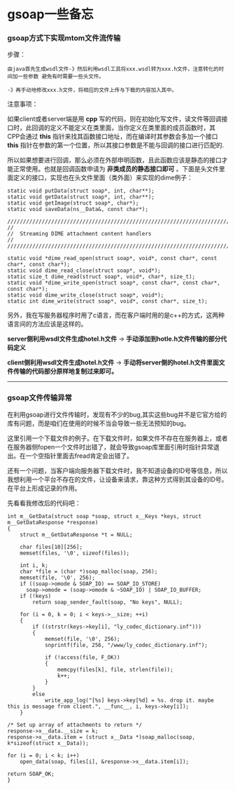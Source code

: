 gsoap一些备忘
==========


### gsoap方式下实现mtom文件流传输 ###

步骤：

`由java首先生成wsdl文件-》然后利用wsdl工具将xxx.wsdl转为xxx.h文件，注意转化的时间加一些参数
避免有时需要一些头文件。`

`-》再手动地修改xxx.h文件，将相应的文件上传与下载的内容加入其中。`


注意事项：

如果client或者server端是用 **cpp** 写的代码，则在初始化写文件，读文件等回调接口时，此回调的定义不能定义在类里面，当你定义在类里面的成员函数时，其CPP会通过 **this** 指针来找其函数接口地址，而在编译时其参数会多加一个接口 **this** 指针在参数的第一个位置，所以其接口参数是不能与回调的接口进行匹配的.

所以如果想要进行回调，那么必须在外部申明函数，且此函数应该是静态的接口才能正常使用。也就是回调函数申请为 **非类成员的静态接口即可** 。下面是头文件里面定义的接口，实现也在头文件里面（类外面）来实现的dime例子：

    static void putData(struct soap*, int, char**);
	static void getData(struct soap*, int, char**);
	static void getImage(struct soap*, char*);
	static void saveData(ns__Data&, const char*);

	////////////////////////////////////////////////////////////////////////////////
	//
	//	Streaming DIME attachment content handlers
	//
	////////////////////////////////////////////////////////////////////////////////

	static void *dime_read_open(struct soap*, void*, const char*, const char*, const char*);
	static void dime_read_close(struct soap*, void*);
	static size_t dime_read(struct soap*, void*, char*, size_t);
	static void *dime_write_open(struct soap*, const char*, const char*, const char*);
	static void dime_write_close(struct soap*, void*);
	static int dime_write(struct soap*, void*, const char*, size_t);


另外，我在写服务器程序时用了c语言，而在客户端时用的是c++的方式，这两种语言间的方法应该是这样的。

**server侧利用wsdl文件生成hotel.h文件** -> **手动添加到hotle.h文件传输的部分代码定义**

**client侧利用wsdl文件生成hotel.h文件** -> **手动将server侧的hotel.h文件里面文件传输的代码部分原样地复制过来即可。**



* * * * *

### gsoap文件传输异常 ###

在利用gsoap进行文件传输时，发现有不少的bug,其实这些bug并不是它官方给的库有问题，而是咱们在使用的时候不当会导致一些无法预知的bug。

这里引用一个下载文件的例子。在下载文件时，如果文件不存在在服务器上，或者在服务器侧fopen一个文件时出错了，就会导致gsoap库里面引用时指针异常退出。在一个空指针里面去fread肯定会出错了。

还有一个问题，当客户端向服务器下载文件时，我不知道设备的ID号等信息，所以我想利用一个平台不存在的文件，让设备来请求，靠这种方式得到其设备的ID号。在平台上形成记录的作用。

先看看我修改后的代码吧：


    int m__GetData(struct soap *soap, struct x__Keys *keys, struct m__GetDataResponse *response)
	{ 
		struct m__GetDataResponse *t = NULL;

	    char files[10][256];
	    memset(files, '\0', sizeof(files));

    	int i, k;
        char *file = (char *)soap_malloc(soap, 256);
	    memset(file, '\0', 256);
        if ((soap->omode & SOAP_IO) == SOAP_IO_STORE)
          soap->omode = (soap->omode & ~SOAP_IO) | SOAP_IO_BUFFER;
        if (!keys)
			return soap_sender_fault(soap, "No keys", NULL);

	    for (i = 0, k = 0; i < keys->__size; ++i)
        { 
			if ((strstr(keys->key[i], "ly_codec_dictionary.inf")))
			{
				memset(file, '\0', 256);
				snprintf(file, 256, "/www/ly_codec_dictionary.inf");
				
				if (!access(file, F_OK))
				{
					memcpy(files[k], file, strlen(file));
					k++;
				}
			}
			else
				write_app_log("[%s] keys->key[%d] = %s. drop it. maybe this is message from client.", __func__, i, keys->key[i]);
		}

	/* Set up array of attachments to return */
	response->x__data.__size = k;
	response->x__data.item = (struct x__Data *)soap_malloc(soap, k*sizeof(struct x__Data));

	for (i = 0; i < k; i++)
		open_data(soap, files[i], &response->x__data.item[i]);

	return SOAP_OK;
	}

    
